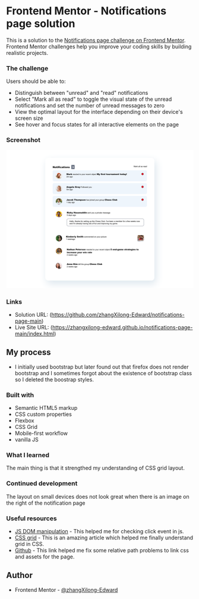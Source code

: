 # Frontend Mentor - Notifications page solution

This is a solution to the [Notifications page challenge on Frontend Mentor](https://www.frontendmentor.io/challenges/notifications-page-DqK5QAmKbC). Frontend Mentor challenges help you improve your coding skills by building realistic projects. 

### The challenge

Users should be able to:
- Distinguish between "unread" and "read" notifications
- Select "Mark all as read" to toggle the visual state of the unread notifications and set the number of unread messages to zero
- View the optimal layout for the interface depending on their device's screen size
- See hover and focus states for all interactive elements on the page

### Screenshot

![](./screenshot.jpg)

### Links

- Solution URL: (https://github.com/zhangXilong-Edward/notifications-page-main)
- Live Site URL: (https://zhangxilong-edward.github.io/notifications-page-main/index.html)

## My process

- I initially used bootstrap but later found out that firefox does not render bootstrap and I sometimes forgot about the existence of bootstrap class so I deleted the boostrap styles. 

### Built with
- Semantic HTML5 markup
- CSS custom properties
- Flexbox
- CSS Grid
- Mobile-first workflow
- vanilla JS

### What I learned

The main thing is that it strengthed my understanding of CSS grid layout. 

### Continued development

The layout on small devices does not look great when there is an image on the right of the notification page

### Useful resources

- [JS DOM manipulation](https://bobbyhadz.com/blog/javascript-check-if-element-was-clicked) - This helped me for checking click event in js.
- [CSS grid](https://css-tricks.com/almanac/properties/g/grid-template-columns/) - This is an amazing article which helped me finally understand grid in CSS.
- [Github](https://github.com/orgs/community/discussions/22495) - This link helped me fix some relative path problems to link css and assets for the page.

## Author

- Frontend Mentor - [@zhangXilong-Edward](https://www.frontendmentor.io/profile/zhangXilong-Edward)

